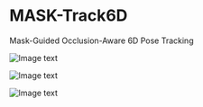 # MASK-Track6D
Mask-Guided Occlusion-Aware 6D Pose Tracking

![Image text](https://github.com/xiao-wang-han/MASK-Track6D/blob/main/7%E6%9C%8822%E6%97%A5%20(1)(1).gif)

![Image text](https://github.com/xiao-wang-han/MASK-Track6D/blob/main/7%E6%9C%8828%E6%97%A5.gif)

![Image text](https://github.com/xiao-wang-han/MASK-Track6D/blob/main/8%E6%9C%881%E6%97%A5.gif)

